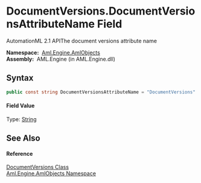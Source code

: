 DocumentVersions.DocumentVersionsAttributeName Field
====================================================
AutomationML 2.1 APIThe document versions attribute name

  **Namespace:**  [Aml.Engine.AmlObjects][1]  
  **Assembly:**  AML.Engine (in AML.Engine.dll)

Syntax
------

```csharp
public const string DocumentVersionsAttributeName = "DocumentVersions"
```

#### Field Value
Type: [String][2]

See Also
--------

#### Reference
[DocumentVersions Class][3]  
[Aml.Engine.AmlObjects Namespace][1]  

[1]: ../README.md
[2]: https://docs.microsoft.com/dotnet/api/system.string
[3]: README.md
[4]: https://www.automationml.org
[5]: ../../icons/logoShade.png